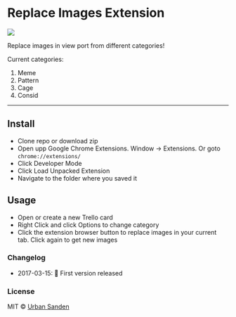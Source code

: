 # Replace Images Extension

![](https://res.cloudinary.com/urre/image/upload/v1552665409/mec7hybnxregzyf8rivf.jpg)

Replace images in view port from different categories!

Current categories:

1. Meme
2. Pattern
3. Cage
4. Consid

---

## Install

+ Clone repo or download zip
+ Open upp Google Chrome Extensions. Window → Extensions. Or goto `chrome://extensions/`
+ Click Developer Mode
+ Click Load Unpacked Extension
+ Navigate to the folder where you saved it

## Usage
+ Open or create a new Trello card
+ Right Click and click Options to change category
+ Click the extension browser button to replace images in your current tab. Click again to get new images

### Changelog
+ 2017-03-15: 🎉 First version released

### License

MIT © [Urban Sanden](https://twitter.com/urre)
